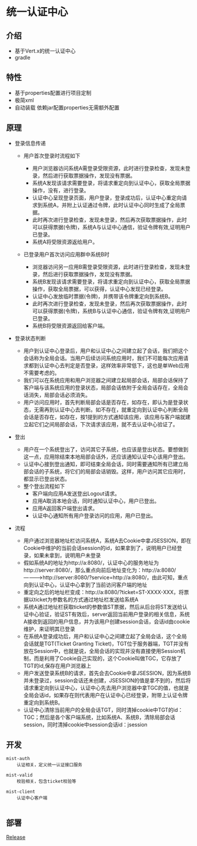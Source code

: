 
# 统一认证中心


## 介绍

* 基于Vert.x的统一认证中心
* gradle

## 特性

* 基于properties配置进行项目定制
* 极简xml
* 自动装载 依赖jar配置properties无需额外配置

## 原理

- 登录信息传递
  - 用户首次登录时流程如下
    - 用户浏览器访问系统A需登录受限资源，此时进行登录检查，发现未登录，然后进行获取票据操作，发现没有票据。
    - 系统A发现该请求需要登录，将请求重定向到认证中心，获取全局票据操作，没有，进行登录。
    - 认证中心呈现登录页面，用户登录，登录成功后，认证中心重定向请求到系统A，并附上认证通过令牌，此时认证中心同时生成了全局票据。
    - 此时再次进行登录检查，发现未登录，然后再次获取票据操作，此时可以获得票据(令牌)，系统A与认证中心通信，验证令牌有效,证明用户已登录。
    - 系统A将受限资源返给用户。

  - 已登录用户首次访问应用群中系统B时
    - 浏览器访问另一应用B需登录受限资源，此时进行登录检查，发现未登录，然后进行获取票据操作，发现没有票据。
    - 系统B发现该请求需要登录，将请求重定向到认证中心，获取全局票据操作，获取全局票据，可以获得，认证中心发现已经登录。
    - 认证中心发放临时票据(令牌)，并携带该令牌重定向到系统B。
    - 此时再次进行登录检查，发现未登录，然后再次获取票据操作，此时可以获得票据(令牌)，系统B与认证中心通信，验证令牌有效,证明用户已登录。
    - 系统B将受限资源返回给客户端。
  
- 登录状态判断
  - 用户到认证中心登录后，用户和认证中心之间建立起了会话，我们把这个会话称为全局会话。当用户后续访问系统应用时，我们不可能每次应用请求都到认证中心去判定是否登录，这样效率非常低下，这也是单Web应用不需要考虑的。
  - 我们可以在系统应用和用户浏览器之间建立起局部会话，局部会话保持了客户端与该系统应用的登录状态，局部会话依附于全局会话存在，全局会话消失，局部会话必须消失。
  - 用户访问应用时，首先判断局部会话是否存在，如存在，即认为是登录状态，无需再到认证中心去判断。如不存在，就重定向到认证中心判断全局会话是否存在，如存在，按1提到的方式通知该应用，该应用与客户端就建立起它们之间局部会话，下次请求该应用，就不去认证中心验证了。

- 登出
  - 用户在一个系统登出了，访问其它子系统，也应该是登出状态。要想做到这一点，应用除结束本地局部会话外，还应该通知认证中心该用户登出。
  - 认证中心接到登出通知，即可结束全局会话，同时需要通知所有已建立局部会话的子系统，将它们的局部会话销毁。这样，用户访问其它应用时，都显示已登出状态。
  - 整个登出流程如下
    - 客户端向应用A发送登出Logout请求。 
    - 应用A取消本地会话，同时通知认证中心，用户已登出。 
    - 应用A返回客户端登出请求。 
    - 认证中心通知所有用户登录访问的应用，用户已登出。

- 流程
  - 用户通过浏览器地址栏访问系统A，系统A去Cookie中拿JSESSION，即在Cookie中维护的当前会话session的id，如果拿到了，说明用户已经登录，如果未拿到，说明用户未登录
  - 假如系统A的地址为http://a:8080/，认证中心的服务地址为http://server:8080/，那么重点向前后地址变化为：http://a:8080/————>http://server:8080/?service=http://a:8080/，由此可知，重点向到认证中心，认证中心拿到了当前访问客户端的地址
  - 重定向之后的地址栏变成：http://a:8080/?ticket=ST-XXXX-XXX，将票据以ticket为参数名的方式通过地址栏发送给系统A
  - 系统A通过地址栏获取ticket的参数值ST票据，然后从后台将ST发送给认证中心验证，验证ST有效后，server返回当前用户登录的相关信息，系统A接收到返回的用户信息，并为该用户创建session会话，会话id由cookie维护，来证明其已登录
  - 在系统A登录成功后，用户和认证中心之间建立起了全局会话，这个全局会话就是TGT(Ticket Granting Ticket)，TGT位于服务器端，TGT并没有放在Session中，也就是说，全局会话的实现并没有直接使用Session机制，而是利用了Cookie自己实现的，这个Cookie叫做TGC，它存放了TGT的id,保存在用户浏览器上
  - 用户发送登录系统B的请求，首先会去Cookie中拿JSESSION，因为系统B并未登录过，session会话还未创建，JSESSION的值是拿不到的，然后将请求重定向到认证中心，认证中心先去用户浏览器中拿TGC的值，也就是全局会话id，如果存在则代表用户在认证中心已经登录，附带上认证令牌重定向到系统B。
  - 认证中心清除当前用户的全局会话TGT，同时清掉cookie中TGT的id：TGC；然后是各个客户端系统，比如系统A、系统B，清除局部会话session，同时清掉cookie中session会话id：jsession
    

    

## 开发
	
```
mist-auth
    认证相关，定义统一认证接口服务
    
mist-valid
    校验相关，包含ticket校验等
    
mist-client
    认证中心客户端
            

```
			

## 部署
[Release](https://gitee.com/justlive1/earth-mist/releases)

